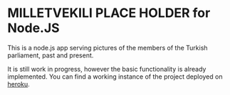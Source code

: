 # MILLETVEKILI PLACE HOLDER for Node.JS

This is a node.js app serving pictures of the members of the Turkish parliament, past and present.

It is still work in progress, however the basic functionality is already implemented. You can find a working instance of the project deployed on [heroku](http://mvph.herokuapp.com/).